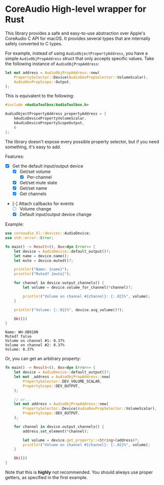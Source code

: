 # CoreAudio High-level wrapper for Rust
This library provides a safe and easy-to-use abstraction over Apple's CoreAudio C API for macOS. It provides several types that are internally safely converted to C types.

For example, instead of using `AudioObjectPropertyAddress`, you have a simple `AudioObjPropAddress` struct that only accepts specific values.
Take the following instance of `AudioObjPropAddress`:
```rust
let mut address = AudioObjPropAddress::new(
    PropertySelector::Device(AudioDevPropSelector::VolumeScalar),
    AudioDevPropScope::Output,
);
```
This is equivalent to the following:
```c
#include <AudioToolbox/AudioToolbox.h>

AudioObjectPropertyAddress propertyAddress = {
    kAudioDevicePropertyVolumeScalar,
    kAudioDevicePropertyScopeOutput,
    0
};
```

The library doesn't expose every possible property selector, but if you need something, it's easy to add.

Features:
- [x] Get the default input/output device
    - [x] Get/set volume
        - [x] Per-channel
    - [x] Get/set mute state
    - [x] Get/set name
    - [x] Get channels
- [-] Attach callbacks for events
    - [ ] Volume change
    - [x] Default input/output device change

Example:
```rust
use coreaudio_hl::devices::AudioDevice;
use std::error::Error;

fn main() -> Result<(), Box<dyn Error>> {
    let device = AudioDevice::default_output()?;
    let name = device.name();
    let mute = device.muted()?;

    println!("Name: {name}");
    println!("Muted? {mute}");

    for channel in device.output_channels() {
        let volume = device.volume_for_channel(*channel)?;

        println!("Volume on channel #{channel}: {:.02}%", volume);
    }

    println!("Volume: {:.02}%", device.avg_volume()?);

    Ok(())
}
```
```
Name: WH-XB910N
Muted? false
Volume on channel #1: 0.37%
Volume on channel #2: 0.37%
Volume: 0.37%
```
Or, you can get an arbitrary property:
```rust
fn main() -> Result<(), Box<dyn Error>> {
    let device = AudioDevice::default_output()?;
    let mut _address = AudioObjPropAddress::new(
        PropertySelector::DEV_VOLUME_SCALAR,
        PropertyScope::DEV_OUTPUT,
    );

    // or...
    let mut address = AudioObjPropAddress::new(
        PropertySelector::Device(AudioDevPropSelector::VolumeScalar),
        PropertyScope::DEV_OUTPUT,
    );

    for channel in device.output_channels() {
        address.set_element(*channel);

        let volume = device.get_property::<String>(address)?;
        println!("Volume on channel #{channel}: {:.02}%", volume);
    }

    Ok(())
}
```
Note that this is **highly** not recommended. You should always use proper getters, as specified in the first example.